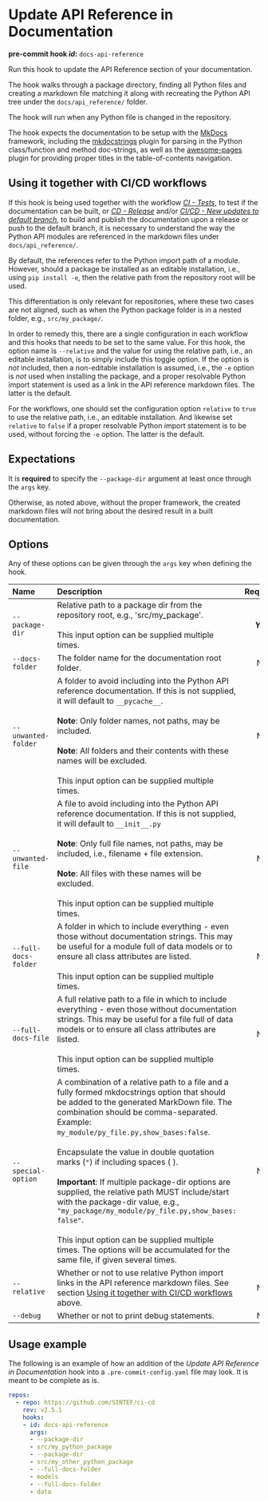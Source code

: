 # Update API Reference in Documentation

**pre-commit hook _id_:** `docs-api-reference`

Run this hook to update the API Reference section of your documentation.

The hook walks through a package directory, finding all Python files and creating a markdown file matching it along with recreating the Python API tree under the `docs/api_reference/` folder.

The hook will run when any Python file is changed in the repository.

The hook expects the documentation to be setup with the [MkDocs](https://www.mkdocs.org) framework, including the [mkdocstrings](https://mkdocstrings.github.io/) plugin for parsing in the Python class/function and method doc-strings, as well as the [awesome-pages](https://github.com/lukasgeiter/mkdocs-awesome-pages-plugin) plugin for providing proper titles in the table-of-contents navigation.

## Using it together with CI/CD workflows

If this hook is being used together with the workflow [_CI - Tests_](../workflows/ci_tests.md#build-mkdocs-documentation), to test if the documentation can be built, or [_CD - Release_](../workflows/cd_release.md) and/or [_CI/CD - New updates to default branch_](../workflows/ci_cd_updated_default_branch.md), to build and publish the documentation upon a release or push to the default branch, it is necessary to understand the way the Python API modules are referenced in the markdown files under `docs/api_reference/`.

By default, the references refer to the Python import path of a module.
However, should a package be installed as an editable installation, i.e., using `pip install -e`, then the relative path from the repository root will be used.

This differentiation is only relevant for repositories, where these two cases are not aligned, such as when the Python package folder is in a nested folder, e.g., `src/my_package/`.

In order to remedy this, there are a single configuration in each workflow and this hooks that needs to be set to the same value.
For this hook, the option name is `--relative` and the value for using the relative path, i.e., an editable installation, is to simply include this toggle option.
If the option is _not_ included, then a non-editable installation is assumed, i.e., the `-e` option is _not_ used when installing the package, and a proper resolvable Python import statement is used as a link in the API reference markdown files.
The latter is the default.

For the workflows, one should set the configuration option `relative` to `true` to use the relative path, i.e., an editable installation.
And likewise set `relative` to `false` if a proper resolvable Python import statement is to be used, without forcing the `-e` option.
The latter is the default.

## Expectations

It is **required** to specify the `--package-dir` argument at least once through the `args` key.

Otherwise, as noted above, without the proper framework, the created markdown files will not bring about the desired result in a built documentation.

## Options

Any of these options can be given through the `args` key when defining the hook.

| **Name** | **Description** | **Required** | **Default** | **Type** |
|:--- |:--- |:---:|:---:|:---:|
| `--package-dir` | Relative path to a package dir from the repository root, e.g., 'src/my_package'.</br></br>This input option can be supplied multiple times. | **_Yes_** | | _string_ |
| `--docs-folder` | The folder name for the documentation root folder. | No | docs | _string_ |
| `--unwanted-folder` | A folder to avoid including into the Python API reference documentation. If this is not supplied, it will default to `__pycache__`.</br></br>**Note**: Only folder names, not paths, may be included.</br></br>**Note**: All folders and their contents with these names will be excluded.</br></br>This input option can be supplied multiple times. | No | \_\_pycache\_\_ | _string_ |
| `--unwanted-file` | A file to avoid including into the Python API reference documentation. If this is not supplied, it will default to `__init__.py`</br></br>**Note**: Only full file names, not paths, may be included, i.e., filename + file extension.</br></br>**Note**: All files with these names will be excluded.</br></br>This input option can be supplied multiple times. | No | \_\_init\_\_.py | _string_ |
| `--full-docs-folder` | A folder in which to include everything - even those without documentation strings. This may be useful for a module full of data models or to ensure all class attributes are listed.</br></br>This input option can be supplied multiple times. | No | _Empty string_ | _string_ |
| `--full-docs-file` | A full relative path to a file in which to include everything - even those without documentation strings. This may be useful for a file full of data models or to ensure all class attributes are listed.</br></br>This input option can be supplied multiple times. | No | _Empty string_ | _string_ |
| `--special-option` | A combination of a relative path to a file and a fully formed mkdocstrings option that should be added to the generated MarkDown file. The combination should be comma-separated.</br>Example: `my_module/py_file.py,show_bases:false`.</br></br>Encapsulate the value in double quotation marks (`"`) if including spaces ( ).</br></br>**Important**: If multiple package-dir options are supplied, the relative path MUST include/start with the package-dir value, e.g., `"my_package/my_module/py_file.py,show_bases: false"`.</br></br>This input option can be supplied multiple times. The options will be accumulated for the same file, if given several times. | No | _Empty string_ | _string_ |
| `--relative` | Whether or not to use relative Python import links in the API reference markdown files. See section [Using it together with CI/CD workflows](#using-it-together-with-cicd-workflows) above. | No | `False` | _boolean_ |
| `--debug` | Whether or not to print debug statements. | No | `False` | _boolean_ |

## Usage example

The following is an example of how an addition of the _Update API Reference in Documentation_ hook into a `.pre-commit-config.yaml` file may look.
It is meant to be complete as is.

```yaml
repos:
  - repo: https://github.com/SINTEF/ci-cd
    rev: v2.5.1
    hooks:
    - id: docs-api-reference
      args:
      - --package-dir
      - src/my_python_package
      - --package-dir
      - src/my_other_python_package
      - --full-docs-folder
      - models
      - --full-docs-folder
      - data
```
